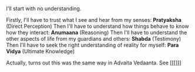 I'll start with no understanding.

Firstly, I'll have to trust what I see and hear from my senses: **Pratyaksha** (Direct Perception)
Then I'll have to understand how things behave to know how they interact: **Anumaana** (Reasoning)
Then I'll have to understand the other aspects of life from my guardians and others: **Shabda** (Testimony)
Then I'll have to seek the right understanding of reality for myself: **Para Vidya** (Ultimate Knowledge)

Actually, turns out this was the same way in Advaita Vedaanta. See [[[]]]